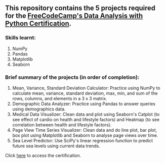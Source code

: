 ## This repository contains the 5 projects required for the [FreeCodeCamp's Data Analysis with Python Certification](https://www.freecodecamp.org/learn/data-analysis-with-python).

### Skills learnt:
1. NumPy
2. Pandas
3. Matplotlib
4. Seaborn

### Brief summary of the projects (in order of completion):
1. Mean, Variance, Standard Deviation Calculator: Practice using NumPy to calculate mean, variance, standard deviation, max, min, and sum of the rows, columns, and elements in a 3 x 3 matrix.
2. Demographic Data Analyzer: Practice using Pandas to answer queries using demographics data.
3. Medical Data Visualizer: Clean data and plot using Seaborn's Catplot (to see effect of cardio on health and lifestyle factors) and Heatmap (to see correlation between health and lifestyle factors).
4. Page View Time Series Visualizer: Clean data and do line plot, bar plot, box plot using Matplotlib and Seaborn to analyse page views over time.
5. Sea Level Predictor: Use SciPy's linear regression function to predict future sea levels using current data trends.

Click [here](https://www.freecodecamp.org/certification/fccd3e3b7a0-09d6-437b-8c01-6a2d10ecf6fc/relational-database-v8) to access the certification.
